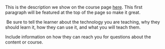 This is the description we show on the course page [here](https://lab.github.com/miglek/learn-ts-basics-for-qa-engineers). This first paragraph will be featured at the top of the page so make it great.
​

​
Be sure to tell the learner about the technology you are teaching, why they should learn it, how they can use it, and what you will teach them.
​


Include information on how they can reach you for questions about the content or course. 